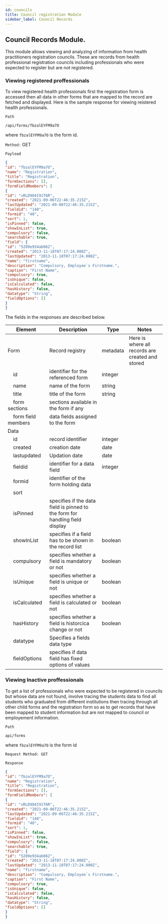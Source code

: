 ```yaml
---
id: councils
title: Council registration Module
sidebar_label: Council Records
---
```


## Council Records Module.

This module allows viewing and analyzing of information from health practitioners registration councils. These are records from health professional registration councils including professionals who were expected to register but are not registered.

### Viewing registered proffessionals

To view registered health professionals first the registration form is accessed then all data in other forms that are mapped to the record are fetched and displayed. Here is the sample response for viewing reistered health professionals.

`Path`
```JS
/api/forms/fbzalEYFM9a7O
```
where `fbzalEYFM9a7O` is the form id.

`Method:` GET

`Payload`

```JSON
{
"id": "fbzalEYFM9a7O",
"name": "Registration",
"title": "Registration",
"formSections": [],
"formFieldMembers": [
{
"id": "vRLD9O4I91T6R",
"created": "2021-09-06T22:46:35.215Z",
"lastUpdated": "2021-09-06T22:46:35.215Z",
"fieldid": "140",
"formid": "40",
"sort": 1,
"isPinned": false,
"showInList": true,
"compulsory": false,
"searchable": true,
"field": {
"id": "5289e934ab062",
"created": "2013-11-18T07:17:24.000Z",
"lastUpdated": "2013-11-18T07:17:24.000Z",
"name": "firstname",
"description": "Compulsory, Employee`s Firstname.",
"caption": "First Name",
"compulsory": true,
"isUnique": false,
"isCalculated": false,
"hasHistory": false,
"datatype": "String",
"fieldOptions": []
}
}
```
The fields in the responses are described below.

|Element|Description|Type|Notes|
|----|----|----|-----|
|Form|Record registry|metadata|Here is where all records are created and stored|
|&nbsp;&nbsp;&nbsp;&nbsp;id|identifier for the referenced form|integer||
|&nbsp;&nbsp;&nbsp;&nbsp;name|name of the form|string||
|&nbsp;&nbsp;&nbsp;&nbsp;title|title of the form|string||
|&nbsp;&nbsp;&nbsp;&nbsp;form sections|sections available in the form if any||
|&nbsp;&nbsp;&nbsp;&nbsp;form field members|data fields assigned to the form||
|Data||||
|&nbsp;&nbsp;&nbsp;&nbsp;id|record identifier|integer||
|&nbsp;&nbsp;&nbsp;&nbsp;created|creation date|date||
|&nbsp;&nbsp;&nbsp;&nbsp;lastupdated|Updation date|date||
|&nbsp;&nbsp;&nbsp;&nbsp;fieldid|identifier for a data field|integer||
|&nbsp;&nbsp;&nbsp;&nbsp;formid|identifier of the form holding data||
|&nbsp;&nbsp;&nbsp;&nbsp;sort|
|&nbsp;&nbsp;&nbsp;&nbsp;isPinned|specifies if the data field is pinned to the form for handling field display||
|&nbsp;&nbsp;&nbsp;&nbsp;showInList|specifies if a field has to be shown in the record list|boolean||
|&nbsp;&nbsp;&nbsp;&nbsp;compulsory|specifies whether a field is mandatory or not|boolean||
|&nbsp;&nbsp;&nbsp;&nbsp;isUnique|specifies whether a field is unique or not|boolean||
|&nbsp;&nbsp;&nbsp;&nbsp;isCalculated|specifies whether a field is calculated or not|boolean||
|&nbsp;&nbsp;&nbsp;&nbsp;hasHistory|specifies whether a field is historcica change or not|boolean||
|&nbsp;&nbsp;&nbsp;&nbsp;datatype|Specifies a fields data type||
|&nbsp;&nbsp;&nbsp;&nbsp;fieldOptions|specifies if data field has fixed options of values||

### Viewing Inactive proffessionals

To get a list of professionals who were expected to be registered in councils but whose data are not found, involve tracing the students data to find all students who graduated from different institutions then tracing through all other child forms and the registration form so as to get records that have been mapped to student information but are not mapped to council or employement information.

`Path`
```JS
api/forms
```
where `fbzalEYFM9a7O` is the form id

`Request Method: GET`

`Response`
```JSON
{
"id": "fbzalEYFM9a7O",
"name": "Registration",
"title": "Registration",
"formSections": [],
"formFieldMembers": [
{
"id": "vRLD9O4I91T6R",
"created": "2021-09-06T22:46:35.215Z",
"lastUpdated": "2021-09-06T22:46:35.215Z",
"fieldid": "140",
"formid": "40",
"sort": 1,
"isPinned": false,
"showInList": true,
"compulsory": false,
"searchable": true,
"field": {
"id": "5289e934ab062",
"created": "2013-11-18T07:17:24.000Z",
"lastUpdated": "2013-11-18T07:17:24.000Z",
"name": "firstname",
"description": "Compulsory, Employee`s Firstname.",
"caption": "First Name",
"compulsory": true,
"isUnique": false,
"isCalculated": false,
"hasHistory": false,
"datatype": "String",
"fieldOptions": []
}
}
``` 

